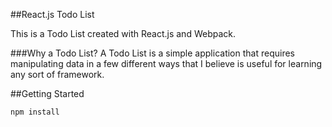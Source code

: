 ##React.js Todo List

This is a Todo List created with React.js and Webpack.

###Why a Todo List?
A Todo List is a simple application that requires manipulating data in a few different ways that I believe is useful for learning any sort of framework.

##Getting Started
```
npm install
```